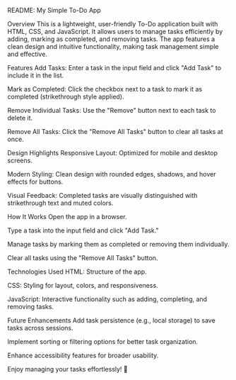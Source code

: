 README: My Simple To-Do App

Overview
This is a lightweight, user-friendly To-Do application built with HTML, CSS, and JavaScript. It allows users to manage tasks efficiently by adding, marking as completed, and removing tasks. The app features a clean design and intuitive functionality, making task management simple and effective.

Features
Add Tasks: Enter a task in the input field and click "Add Task" to include it in the list.

Mark as Completed: Click the checkbox next to a task to mark it as completed (strikethrough style applied).

Remove Individual Tasks: Use the "Remove" button next to each task to delete it.

Remove All Tasks: Click the "Remove All Tasks" button to clear all tasks at once.

Design Highlights
Responsive Layout: Optimized for mobile and desktop screens.

Modern Styling: Clean design with rounded edges, shadows, and hover effects for buttons.

Visual Feedback: Completed tasks are visually distinguished with strikethrough text and muted colors.

How It Works
Open the app in a browser.

Type a task into the input field and click "Add Task."

Manage tasks by marking them as completed or removing them individually.

Clear all tasks using the "Remove All Tasks" button.

Technologies Used
HTML: Structure of the app.

CSS: Styling for layout, colors, and responsiveness.

JavaScript: Interactive functionality such as adding, completing, and removing tasks.

Future Enhancements
Add task persistence (e.g., local storage) to save tasks across sessions.

Implement sorting or filtering options for better task organization.

Enhance accessibility features for broader usability.

Enjoy managing your tasks effortlessly! 🎉
